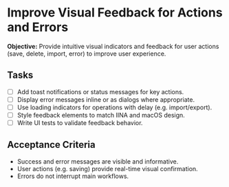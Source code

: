 # Improve Visual Feedback for Actions and Errors

**Objective:** Provide intuitive visual indicators and feedback for user actions (save, delete, import, error) to improve user experience.

## Tasks
- [ ] Add toast notifications or status messages for key actions.
- [ ] Display error messages inline or as dialogs where appropriate.
- [ ] Use loading indicators for operations with delay (e.g. import/export).
- [ ] Style feedback elements to match IINA and macOS design.
- [ ] Write UI tests to validate feedback behavior.

## Acceptance Criteria
- Success and error messages are visible and informative.
- User actions (e.g. saving) provide real-time visual confirmation.
- Errors do not interrupt main workflows.
